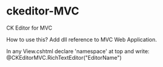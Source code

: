 # ckeditor-MVC
CK Editor for MVC

How to use this?
Add dll reference to MVC Web Application.

In any View.cshtml declare 'namespace' at top and write: @CKEditorMVC.RichTextEditor("EditorName")

